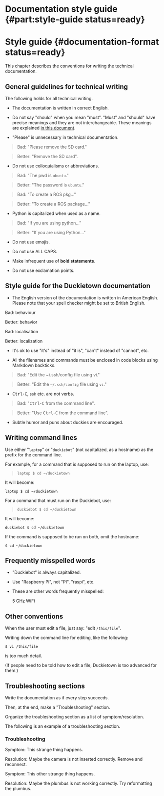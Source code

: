
# Documentation style guide {#part:style-guide status=ready}

# Style guide {#documentation-format status=ready}

This chapter describes the conventions for writing the technical documentation.

## General guidelines for technical writing

The following holds for all technical writing.

- The documentation is written in correct English.

- Do not say "should" when you mean "must". "Must" and "should" have precise
  meanings and they are not interchangeable.
  These meanings are explained [in this document][rfc].

[rfc]: https://www.ietf.org/rfc/rfc2119.txt

- "Please" is unnecessary in technical documentation.

> Bad: "Please remove the SD card."

> Better: "Remove the SD card".

- Do not use colloquialisms or abbreviations.

> Bad: "The pwd is `ubuntu`."

> Better: "The password is `ubuntu`."

> Bad: "To create a ROS pkg..."

> Better: "To create a ROS package..."

- Python is capitalized when used as a name.

> Bad: "If you are using python..."

> Better: "If you are using Python..."

- Do not use emojis.

- Do not use ALL CAPS.

- Make infrequent use of **bold statements**.

- Do not use exclamation points.

## Style guide for the Duckietown documentation

- The English version of the documentation is written in American English. Please note that your spell checker might be set to British English.

Bad: behaviour

Better: behavior

Bad: localisation

Better: localization


- It's ok to use "it's" instead of "it is", "can't" instead of "cannot", etc.

- All the filenames and commands must be enclosed in code blocks using Markdown backticks.

> Bad: "Edit the ~/.ssh/config file using vi."

> Better: "Edit the `~/.ssh/config` file using `vi`."

- <kbd>Ctrl</kbd>-<kbd>C</kbd>, `ssh` etc. are not verbs.

> Bad: "<kbd>Ctrl</kbd>-<kbd>C</kbd> from the command line".

> Better: "Use <kbd>Ctrl</kbd>-<kbd>C</kbd> from the command line".

- Subtle humor and puns about duckies are encouraged.

## Writing command lines

Use either "`laptop`" or "`duckiebot`" (not capitalized, as a hostname) as the prefix for the command line.

For example, for a command that is supposed to run
on the laptop, use:

> <pre><code>lap<span>top</span> &#36; cd ~/duckietown</code></pre>

It will become:

    laptop $ cd ~/duckietown

For a command that must run on the Duckiebot, use:

> <pre><code>duckie<span>bot</span> &#36; cd ~/duckietown</code></pre>

It will become:

    duckiebot $ cd ~/duckietown

If the command is supposed to be run on both, omit the hostname:

    $ cd ~/duckietown

## Frequently misspelled words

- "Duckiebot" is always capitalized.

- Use "Raspberry Pi", not "PI", "raspi", etc.

- These are other words frequently misspelled:

    5 GHz
    WiFi

## Other conventions

When the user must edit a file, just say: "edit `/this/file`".

Writing down the command line for editing, like the following:

    $ vi /this/file

is too much detail.

(If people need to be told how to edit a file, Duckietown is too advanced for them.)

## Troubleshooting sections

Write the documentation as if every step succeeds.

Then, at the end, make a "Troubleshooting" section.

Organize the troubleshooting section as a list of symptom/resolution.

The following is an example of a troubleshooting section.

### Troubleshooting

Symptom: This strange thing happens.

Resolution: Maybe the camera is not inserted correctly. Remove and reconnect.

Symptom: This other strange thing happens.

Resolution: Maybe the plumbus is not working correctly. Try reformatting the plumbus.
